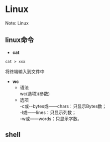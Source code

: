Linux
=====


Note: Linux


linux命令
--------------

* __cat__
```
cat > xxx
```
将终端输入到文件中
*  __wc__
    * 语法 <br>
         wc(选项)(参数)
    * 选项<br>
        -c或--bytes或——chars：只显示Bytes数；<br>
        -l或——lines：只显示列数；<br>
        -w或——words：只显示字数。<br>

shell
-------
